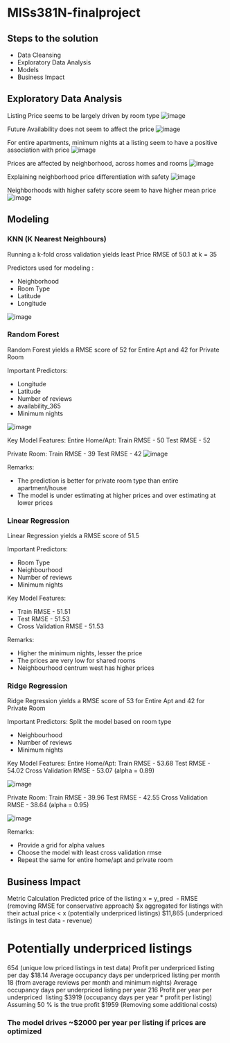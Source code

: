 # MISs381N-finalproject

## Steps to the solution
- Data Cleansing
- Exploratory Data Analysis
- Models
- Business Impact

## Exploratory Data Analysis
Listing Price seems to be largely driven by room type 
![image](https://user-images.githubusercontent.com/20616274/128670754-8bbfd36d-7f99-4baa-824a-d794b2689e1b.png)

Future Availability does not seem to affect the price
![image](https://user-images.githubusercontent.com/20616274/128670786-6d1956e6-74f7-4954-92b7-fb2a78f2dbc6.png)

For entire apartments, minimum nights at a listing seem to have a positive association with price
![image](https://user-images.githubusercontent.com/20616274/128670800-fd2dba10-64f6-4b3f-a345-bfcf13c36528.png)

Prices are affected by neighborhood, across homes and rooms
![image](https://user-images.githubusercontent.com/20616274/128671790-9c8d90d6-c039-46fe-9c61-b936ff632d31.png)

Explaining neighborhood price differentiation with safety
![image](https://user-images.githubusercontent.com/20616274/128670902-c854c92c-f667-4633-bab5-d7d2af2a0def.png)

Neighborhoods with higher safety score seem to have higher mean price
![image](https://user-images.githubusercontent.com/20616274/128671029-117db4ab-0867-4e57-b635-3984e940482c.png)

## Modeling
### KNN (K Nearest Neighbours)
Running a k-fold cross validation yields least Price RMSE of 50.1 at k = 35

Predictors used for modeling : 
- Neighborhood 
- Room Type 
- Latitude 
- Longitude

![image](https://user-images.githubusercontent.com/20616274/128671204-9c169807-eb38-4507-a862-78544f167507.png)

### Random Forest
Random Forest yields a RMSE score of 52 for Entire Apt and 42 for Private Room

Important Predictors:
- Longitude
- Latitude
- Number of reviews
- availability_365
- Minimum nights

![image](https://user-images.githubusercontent.com/20616274/128671691-117abfa1-12fa-43bc-8a9a-c8d4c92eb1cf.png)


Key Model Features:
Entire Home/Apt:
Train RMSE -  50
Test RMSE - 52

Private Room:
Train RMSE -  39
Test RMSE - 42
![image](https://user-images.githubusercontent.com/20616274/128671472-92e46e2b-ca62-4913-ab1f-523e9b3ace93.png)


Remarks:
- The prediction is better for private room type than entire apartment/house
- The model is under estimating at higher prices and over estimating at lower prices

### Linear Regression
Linear Regression yields a RMSE score of 51.5

Important Predictors:
- Room Type
- Neighbourhood
- Number of reviews
- Minimum nights

Key Model Features:
- Train RMSE -  51.51
- Test RMSE - 51.53
- Cross Validation RMSE - 51.53

Remarks:
- Higher the minimum nights, lesser the price
- The prices are very low for shared rooms
- Neighbourhood centrum west has higher prices

### Ridge Regression
Ridge Regression yields a RMSE score of 53 for Entire Apt and 42 for Private Room 

Important Predictors:
Split the model based on room type
- Neighbourhood
- Number of reviews
- Minimum nights

Key Model Features:
Entire Home/Apt:
Train RMSE -  53.68
Test RMSE - 54.02
Cross Validation RMSE - 53.07 (alpha = 0.89)

![image](https://user-images.githubusercontent.com/20616274/128672187-a369c0ea-9500-4411-b765-fb5187272a6a.png)


Private Room:
Train RMSE -  39.96
Test RMSE - 42.55
Cross Validation RMSE - 38.64 (alpha = 0.95)

![image](https://user-images.githubusercontent.com/20616274/128672203-c20a43c8-fcee-4034-a1e9-3dbabee17648.png)


Remarks:
- Provide a grid for alpha values
- Choose the model with least cross validation rmse
- Repeat the same for entire home/apt and private room


## Business Impact

Metric
Calculation
Predicted price of the listing
x = y_pred  - RMSE 
(removing RMSE for conservative approach)
$x aggregated for listings with 
their actual price < x
(potentially underpriced listings)
$11,865 
(underpriced listings in test data - revenue)
# Potentially underpriced listings
654 
(unique low priced listings in test data)
Profit per underpriced listing per day
$18.14
Average occupancy days per underpriced listing per month
18 
(from average reviews per month and minimum nights)
Average occupancy days per underpriced listing per year
216
Profit per year per underpriced  listing
$3919 (occupancy days per year * profit per listing)
Assuming 50 % is the true profit
$1959 (Removing some additional costs)

### The model drives ~$2000 per year per listing if prices are optimized


